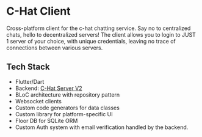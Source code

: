 # C-Hat Client

Cross-platform client for the c-hat chatting service. Say no to centralized chats, hello to decentralized servers! The client allows you to login to JUST 1 server of your choice, with unique credentials, leaving no trace of connections between various servers.

## Tech Stack
- Flutter/Dart
- Backend: [C-Hat Server V2](https://github.com/justincodinguk/c-hat-server-v2)
- BLoC architecture with repository pattern
- Websocket clients
- Custom code generators for data classes
- Custom library for platform-specific UI 
- Floor DB for SQLite ORM
- Custom Auth system with email verification handled by the backend.